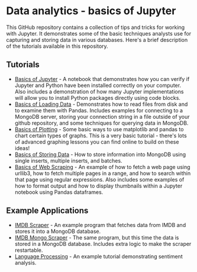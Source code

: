 # Data analytics - basics of Jupyter
This GitHub repository contains a collection of tips and tricks for working with Jupyter.  It demonstrates some of the basic techniques analysts use for capturing and storing data in various databases.  Here's a brief description of the tutorials available in this repository.

## Tutorials

* [Basics of Jupyter](https://github.com/tspence/data-analysis-class-resources/blob/main/jupyter/Basics%20of%20Jupyter.ipynb) - A notebook that demonstrates how you can verify if Jupyter and Python have been installed correctly on your computer.  Also includes a demonstration of how many Jupyter implementations will allow you to install Python packages directly using code blocks.
* [Basics of Loading Data](https://github.com/tspence/data-analysis-class-resources/blob/main/jupyter/Basics%20of%20Loading%20Data.ipynb) - Demonstrates how to read files from disk and to examine them with Pandas.  Includes examples for connecting to a MongoDB server, storing your connection string in a file outside of your github repository, and some techniques for querying data in MongoDB.
* [Basics of Plotting](https://github.com/tspence/data-analysis-class-resources/blob/main/jupyter/Basics%20of%20Plotting.ipynb) - Some basic ways to use matplotlib and pandas to chart certain types of graphs.  This is a very basic tutorial - there's lots of advanced graphing lessons you can find online to build on these ideas!
* [Basics of Storing Data](https://github.com/tspence/data-analysis-class-resources/blob/main/jupyter/Basics%20of%20Storing%20Data.ipynb) - How to store information into MongoDB using single inserts, multiple inserts, and batches.
* [Basics of Web Scraping](https://github.com/tspence/data-analysis-class-resources/blob/main/jupyter/Basics%20of%20Web%20Scraping.ipynb) - An example of how to fetch a web page using urllib3, how to fetch multiple pages in a range, and how to search within that page using regular expressions.  Also includes some examples of how to format output and how to display thumbnails within a Jupyter notebook using Pandas dataframes.

## Example Applications

* [IMDB Scraper](https://github.com/tspence/data-analysis-class-resources/blob/main/jupyter/IMDB%20Scraper.ipynb) - An example program that fetches data from IMDB and stores it into a MongoDB database.
* [IMDB Mongo Scraper](https://github.com/tspence/data-analysis-class-resources/blob/main/jupyter/IMDB%20Mongo%20Scraper.ipynb) - The same program, but this time the data is stored in a MongoDB database.  Includes extra logic to make the scraper restartable.
* [Language Processing](https://github.com/tspence/data-analysis-class-resources/blob/main/jupyter/Language%20Processing%20Example.ipynb) - An example tutorial demonstrating sentiment analysis.

